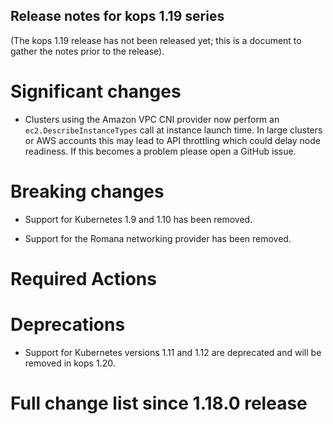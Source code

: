 ## Release notes for kops 1.19 series

(The kops 1.19 release has not been released yet; this is a document to gather the notes prior to the release).

# Significant changes

* Clusters using the Amazon VPC CNI provider now perform an `ec2.DescribeInstanceTypes` call at instance  launch time. In large clusters or AWS accounts this may lead to API throttling which could delay node readiness. If this becomes a problem please open a GitHub issue.
  
# Breaking changes

* Support for Kubernetes 1.9 and 1.10 has been removed.

* Support for the Romana networking provider has been removed.

# Required Actions

# Deprecations

* Support for Kubernetes versions 1.11 and 1.12 are deprecated and will be removed in kops 1.20.

# Full change list since 1.18.0 release
